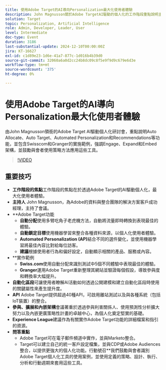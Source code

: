 ```yaml
---
title: 使用Adobe Target的AI導向Personalization最大化使用者體驗
description: John Magnusson關於Adobe TargetAI驅動的個人化的工作階段重點說明主要功能和範例，並強調參與、展開和內嵌框架。
solution: Target
topic: Personalization, Artificial Intelligence
role: Admin, Developer, Leader, User
level: Intermediate
doc-type: Event
duration: 3186
last-substantial-update: 2024-12-10T00:00:00Z
jira: KT-16627
exl-id: c1d89e23-1d6e-41a7-877c-1d016b4b39d0
source-git-commit: 32060a6a0d2cc24b8dc09c8f5e9f9d9c679e6d3e
workflow-type: tm+mt
source-wordcount: '375'
ht-degree: 0%

---
```


# 使用Adobe Target的AI導向Personalization最大化使用者體驗

由John Magnusson領銜的Adobe Target AI驅動個人化研討會，重點說明Auto Allocate、Auto Target、Automated Personalization和Recommendations等功能，並包含Swisscom和Granger的實施範例，強調Engage、Expand和Embed架構，並鼓勵與會者使用策略方法應用這些工具。

>[!VIDEO](https://video.tv.adobe.com/v/3440934/?learn=on&enablevpops)

## 重要技巧

* **工作階段的焦點**&#x200B;工作階段的焦點在於透過Adobe Target的AI驅動個人化，最大化使用者體驗。
* **主持人** John Magnusson，為Adobe的資料與整合團隊的解決方案客戶成功經理，主持了會議。
* **Adobe Target功能
   * **自動分配**&#x200B;使用多臂吃角子老虎機方法，自動將流量即時轉換到表現最佳的體驗。
   * **自動鎖定目標**&#x200B;使用機器學習來整合各種資料來源，以個人化使用者體驗。
   * **Automated Personalization (AP)**&#x200B;結合不同的選件變化，並使用機器學習將最佳內容比對給每位訪客。
   * **建議**&#x200B;根據使用者行為和偏好設定，自動顯示相關的產品、服務或內容。
* **實&#x200B;作範例
   * **Swiss.com**&#x200B;使用自動分配來識別測試中5個不同體驗中表現最佳的體驗。
   * **Granger**&#x200B;運用Adobe Target重新整理其網站並驗證每個假設，導致參與度和轉換率大幅提升。
* **自動化區段**&#x200B;可讓使用者瞭解AI活動如何透過公開建模和建立自動化區段時使用的關鍵屬性來產生提升度。
* **API** Adobe Target提供超過40種API，可啟用離站測試以及與各種系統（包括IoT裝置）的整合。
* **參與、擴展和內嵌架構**&#x200B;會議著重於透過參與利害關係人、使用預測性分析擴大努力以及內嵌更廣策略性計畫的卓越中心，為個人化奠定堅實的基礎。
* **Experience League**&#x200B;建議作為有關實作Adobe Target功能的詳細檔案和指引的資源。
* **問答重點**
   * Adobe Target可在電子郵件頻道中實作，並與Marketo整合。
   * Target可以建立自己的統一客戶設定檔集，並與CDP或Adobe Audiences整合，以提供更強大的個人化功能。行動號召**我們鼓勵與會者識別Adobe Target個人化工具的使用案例，並使用定義的策略、設計、執行、分析和行動週期來套用這些工具。
